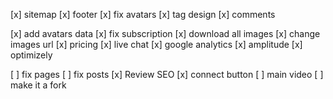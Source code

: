 [x] sitemap
[x] footer
[x] fix avatars
[x] tag design
[x] comments

[x] add avatars data
[x] fix subscription
[x] download all images
[x] change images url
[x] pricing
[x] live chat
[x] google analytics
[x] amplitude
[x] optimizely

[ ] fix pages
[ ] fix posts
[x] Review SEO
[x] connect button
[ ] main video
[ ] make it a fork
